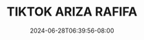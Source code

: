 --- 
title: "TIKTOK ARIZA RAFIFA"
description: "streaming bokep TIKTOK ARIZA RAFIFA   full new"
date: 2024-06-28T06:39:56-08:00
file_code: "d7k489f233by"
draft: false
cover: "ufm6blcewj1k1py1.jpg"
tags: ["TIKTOK", "ARIZA", "RAFIFA", "bokep-indo", "bokep-viral", "bokep-ig"]
length: 15
fld_id: "1482698"
foldername: "Ariza rafifa"
categories: ["Ariza rafifa"]
views: 0
---